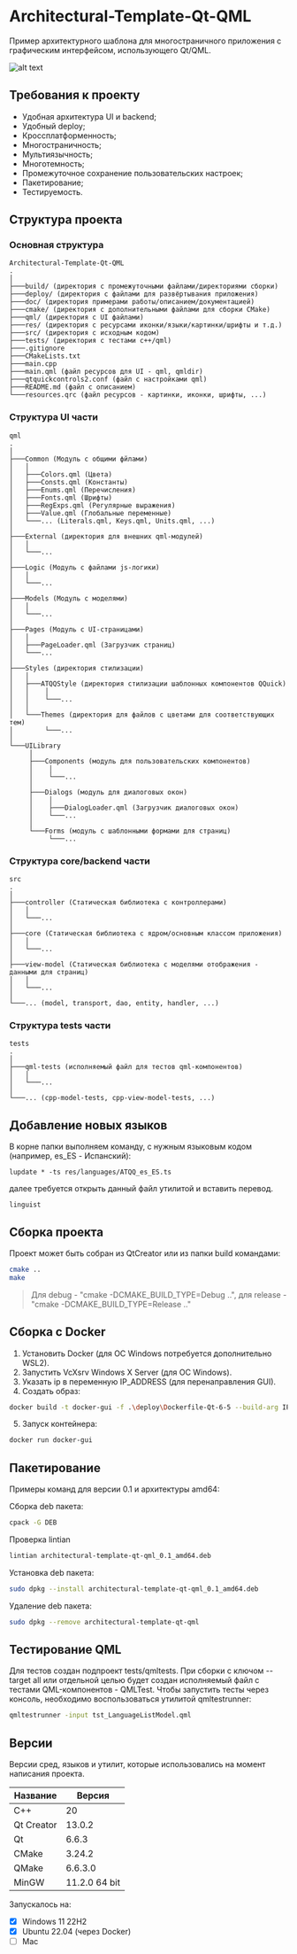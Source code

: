 # Architectural-Template-Qt-QML

Пример архитектурного шаблона для многостраничного приложения с графическим интерфейсом, использующего Qt/QML.

![alt text](doc/Architectural-Template-Qt-QML.gif)

## Требования к проекту

- Удобная архитектура UI и backend;
- Удобный deploy;
- Кроссплатформенность;
- Многостраничность;
- Мультиязычность;
- Многотемность;
- Промежуточное сохранение пользовательских настроек;
- Пакетирование;
- Тестируемость.

## Структура проекта
### Основная структура

```
Architectural-Template-Qt-QML
.
│
├───build/ (директория с промежуточными файлами/директориями сборки)
├───deploy/ (директория с файлами для развёртывания приложения)
├───doc/ (директория примерами работы/описанием/документацией)
├───cmake/ (директория с дополнительными файлами для сборки CMake)
├───qml/ (директория с UI файлами)
├───res/ (директория с ресурсами иконки/языки/картинки/шрифты и т.д.)
├───src/ (директория с исходным кодом)
├───tests/ (директория с тестами c++/qml)
├───.gitignore
├───CMakeLists.txt
├───main.cpp
├───main.qml (файл ресурсов для UI - qml, qmldir)
├───qtquickcontrols2.conf (файл с настройками qml)
├───README.md (файл с описанием)
└───resources.qrc (файл ресурсов - картинки, иконки, шрифты, ...)
```

### Структура UI части

```
qml
.
│
├───Common (Модуль с общими фйлами)
│   │
│   ├───Colors.qml (Цвета)
│   ├───Consts.qml (Константы)
│   ├───Enums.qml (Перечисления)
│   ├───Fonts.qml (Шрифты)
│   ├───RegExps.qml (Регулярные выражения)
│   ├───Value.qml (Глобальные переменные)
│   └───... (Literals.qml, Keys.qml, Units.qml, ...)
│
├───External (директория для внешних qml-модулей)
│   │
│   └───...
│
├───Logic (Модуль с файлами js-логики)
│   │
│   └───...
│
├───Models (Модуль с моделями)
│   │
│   └───...
│
├───Pages (Модуль с UI-страницами)
│   │
│   ├───PageLoader.qml (Загрузчик страниц)
│   └───...
│
├───Styles (директория стилизации)
│   │
│   ├───ATQQStyle (директория стилизации шаблонных компонентов QQuick)
│   │    │
│   │    └───...
│   │
│   └───Themes (директория для файлов с цветами для соответствующих тем)
│        └───...
│
└───UILibrary
     │
     ├───Components (модуль для пользовательских компонентов)
     │    │
     │    └───...
     │
     ├───Dialogs (модуль для диалоговых окон)
     │    │
     │    ├───DialogLoader.qml (Загрузчик диалоговых окон)
     │    └───...
     │
     └───Forms (модуль с шаблонными формами для страниц)
          └───...

```
### Структура core/backend части

```
src
.
│
├───controller (Статическая библиотека с контроллерами)
│   │
│   └───...
│
├───core (Статическая библиотека с ядром/основным классом приложения)
│   │
│   └───...
│
├───view-model (Статическая библиотека с моделями отображения - данными для страниц)
│   │
│   └───...
│
└───... (model, transport, dao, entity, handler, ...)
```

### Структура tests части

```
tests
.
│
├───qml-tests (исполняемый файл для тестов qml-компонентов)
│   │
│   └───...
│
└───... (cpp-model-tests, cpp-view-model-tests, ...)
```

## Добавление новых языков

В корне папки выполняем команду, с нужным языковым кодом (например, es_ES - Испанский):
```shell
lupdate * -ts res/languages/ATQQ_es_ES.ts
```
далее требуется открыть данный файл утилитой и вставить перевод.
```shell
linguist
```

## Сборка проекта

Проект может быть собран из QtCreator или из папки build командами:

```bash
cmake ..
make
```
> Для debug - "cmake -DCMAKE_BUILD_TYPE=Debug ..", для release - "cmake -DCMAKE_BUILD_TYPE=Release .."

## Сборка с Docker

1. Установить Docker (для ОС Windows потребуется дополнительно WSL2).
2. Запустить VcXsrv Windows X Server (для ОС Windows).
3. Указать ip в переменную IP_ADDRESS (для перенаправления GUI).
4. Создать образ:
```bash
docker build -t docker-gui -f .\deploy\Dockerfile-Qt-6-5 --build-arg IP_ADDRESS='your ip addres' .
```
5. Запуск контейнера:
```bash
docker run docker-gui
```

## Пакетирование

Примеры команд для версии 0.1 и архитектуры amd64:

Сборка deb пакета:
```bash
cpack -G DEB
```

Проверка lintian
```bash
lintian architectural-template-qt-qml_0.1_amd64.deb
```

Установка deb пакета:
```bash
sudo dpkg --install architectural-template-qt-qml_0.1_amd64.deb
```

Удаление deb пакета:
```bash
sudo dpkg --remove architectural-template-qt-qml
```

## Тестирование QML

Для тестов создан подпроект tests/qmltests. При сборки с ключом --target all или отдельной целью будет создан исполняемый файл с тестами QML-компонентов - QMLTest. Чтобы запустить тесты через консоль, необходимо воспользоваться утилитой qmltestrunner:
```bash
qmltestrunner -input tst_LanguageListModel.qml
```

## Версии

Версии сред, языков и утилит, которые использовались на момент написания проекта.

| Название   | Версия               |
| -----------|----------------------|
| C++        | 20                   |
| Qt Creator | 13.0.2               |
| Qt         | 6.6.3                |
| CMake      | 3.24.2               |
| QMake      | 6.6.3.0              |
| MinGW      | 11.2.0 64 bit        |

Запускалось на:
- [x] Windows 11 22H2
- [x] Ubuntu 22.04 (через Docker)
- [ ] Mac
